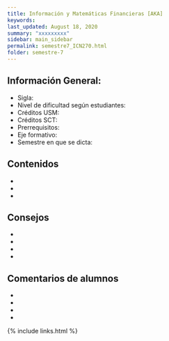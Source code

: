 ```yaml
---
title: Información y Matemáticas Financieras [AKA]
keywords: 
last_updated: August 18, 2020
summary: "xxxxxxxxx"
sidebar: main_sidebar
permalink: semestre7_ICN270.html
folder: semestre-7
---
```



## Información General:
* Sigla: 
* Nivel de dificultad según estudiantes: 
* Créditos USM: 
* Créditos SCT: 
* Prerrequisitos: 
* Eje formativo:  
* Semestre en que se dicta: 


## Contenidos

*
*
*


## Consejos
*
*
*
*


## Comentarios de alumnos

*
*
*
*


[1]: https://www.com


{% include links.html %}
